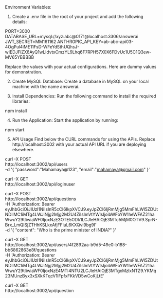 Environment Variables:
1. Create a .env file in the root of your project and add the following details:

PORT=3000
DATABASE_URL=mysql://xyz:abc@0171@localhost:3306/answerai
JWT_SECRET=MM161162
ANTHROPIC_API_KEY=ab-abc-api03-4OgPul4iME11FsD-WFeYdSthUQhsJ-wIEDJFiZX6AyQ1wLIdvtxCmzYL9Lhq6F7RPH57X0X6FDvUc1U5C1Q3ew-MV65YBBBBB

Replace the values with your actual configurations. Here are dummy values for demonstration.

2. Create MySQL Database:
Create a database in MySQL on your local machine with the name answerai.

3. Install Dependencies:
Run the following command to install the required libraries:

npm install

4. Run the Application:
Start the application by running:

npm start

5. API Usage
Find below the CURL commands for using the APIs. Replace http://localhost:3002 with your actual API URL if you are deploying elsewhere.

curl -X POST \
  http://localhost:3002/api/users \
  -d '{
    "password":"Mahamaya@123",
    "email":"mahamaya@gmail.com"
  }'

curl -X GET \
  http://localhost:3002/api/loginuser


curl -X POST \
  http://localhost:3002/api/questions \
  -H 'Authorization: Bearer eyJhbGciOiJIUzI1NiIsInR5cCI6IkpXVCJ9.eyJpZCI6IjRmMjg5MmFhLWI5ZDUtNDllMC1iMTg4LWJiNjg2Mjg2M2U4ZiIsImVtYWlsIjoibWFoYW1heWFAZ21haWwuY29tIiwiaWF0IjoxNzE3OTE5ODk1LCJleHAiOjE3MTc5MjM0OTV9.SprN-Brx_LmQISjZTHhKSLkxAfjFFiuL6KXQvi9bg9I' \
  -d '{
    "content": "Who is the prime minister of INDIA?"
  }'

curl -X GET \
  http://localhost:3002/api/users/4f2892aa-b9d5-49e0-b188-bb6862863e8f/questions \
  -H 'Authorization: Bearer eyJhbGciOiJIUzI1NiIsInR5cCI6IkpXVCJ9.eyJpZCI6IjRmMjg5MmFhLWI5ZDUtNDllMC1iMTg4LWJiNjg2Mjg2M2U4ZiIsImVtYWlsIjoibWFoYW1heWFAZ21haWwuY29tIiwiaWF0IjoxNzE4MTI4NTU2LCJleHAiOjE3MTgxMzIxNTZ9.YKMq23MUnzByx3xSXkKTqcV1IFpfxFKkVD5wCoKjLtE'


curl -X GET \
  http://localhost:3002/api/question




